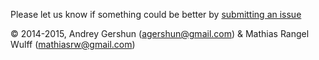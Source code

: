 Please let us know if something could be better by [submitting an issue](https://github.com/agershun/alasql/issues)

© 2014-2015, Andrey Gershun (agershun@gmail.com) & Mathias Rangel Wulff (mathiasrw@gmail.com)
